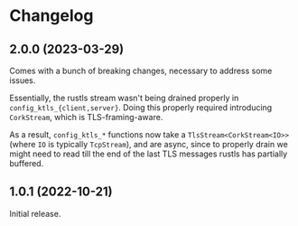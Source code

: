 # Changelog

## 2.0.0 (2023-03-29)

Comes with a bunch of breaking changes, necessary to address some issues.

Essentially, the rustls stream wasn't being drained properly in
`config_ktls_{client,server}`. Doing this properly required introducing
`CorkStream`, which is TLS-framing-aware.

As a result, `config_ktls_*` functions now take a `TlsStream<CorkStream<IO>>`
(where `IO` is typically `TcpStream`), and are async, since to properly drain we
might need to read till the end of the last TLS messages rustls has partially
buffered.

## 1.0.1 (2022-10-21)

Initial release.
